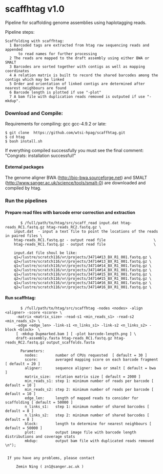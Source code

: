 # scaffhtag v1.0
Pipeline for scaffolding genome assemblies using haplotagging reads.

Pipeline steps:
        
    Scaffolding with scaffhtag:
      1 Barcoded tags are extracted from htag raw sequencing reads and appended 
          to read names for further processing
      2 The reads are mapped to the draft assembly using either BWA or SMALT
      3 Barcodes are sorted together with contigs as well as mapping coordinates
      4 A relation matrix is built to record the shared barcodes among the contigs which may be linked
      5 Order and orientation of linked contigs are determined after nearest neighbours are found 
      6 Barcode length is plotted if use "-plot"
      7 A bam file with duplication reads removed is outputed if use "-mkdup".     
 
### Download and Compile:
Requirements for compiling: gcc gcc-4.9.2 or late:


    $ git clone  https://github.com/wtsi-hpag/scaffhtag.git 
    $ cd htag
    $ bash install.sh
		
If everything compiled successfully you must see the final comment: 
		"Congrats: installation successful!"		


#### External packages
The genome aligner BWA (http://bio-bwa.sourceforge.net) and SMALT (http://www.sanger.ac.uk/science/tools/smalt-0) are downloaded and compiled by htag.

### Run the pipelines

#### Prepare read files with barcode error correction and extraction
           $ /full/path/to/htag/src/scaff_read input.dat htag-reads_RC1.fastq.gz htag-reads_RC2.fastq.gz \
		input.dat  - input a text file to point the locations of the reads in paired files \
		htag-reads_RC1.fastq.gz - output read file                      \
		htag-reads_RC1.fastq.gz - output read file                      \

		input.dat file shoul be like:
		q1=/lustre/scratch116/vr/projects/34714#13_BX_R1_001.fastq.gz \
		q2=/lustre/scratch116/vr/projects/34714#13_BX_R1_001.fastq.gz \
		q1=/lustre/scratch116/vr/projects/34714#14_BX_R1_001.fastq.gz \
		q2=/lustre/scratch116/vr/projects/34714#14_BX_R1_001.fastq.gz \
		q1=/lustre/scratch116/vr/projects/34714#15_BX_R1_001.fastq.gz \
		q2=/lustre/scratch116/vr/projects/34714#15_BX_R1_001.fastq.gz \
		q1=/lustre/scratch116/vr/projects/34714#16_BX_R1_001.fastq.gz \
		q2=/lustre/scratch116/vr/projects/34714#16_BX_R1_001.fastq.gz \
 
#### Run scaffhtag:
           $ /full/path/to/htag/src/scaffhtag -nodes <nodes> -align <aligner> -score <score> \
	   	 -matrix <matrix_size> -read-s1 <min_reads_s1> -read-s2 <min_reads_s2> \
		 -edge <edge_len> -link-s1 <n_links_s1> -link-s2 <n_links_s2> -block <block>  \
		 [ -mkdup Dupmarked.bam ] [ -plot barcode-length.png ] \
		 draft-assembly.fasta htag-reads_RC1.fastq.gz htag-reads_RC2.fastq.gz output_scaffolds.fasta

	       Parameters:
             nodes:        number of CPUs requested  [ default = 30 ]
             score:        averaged mapping score on each barcode fragment [ default = 20 ]
             aligner:      sequence aligner: bwa or smalt [ default = bwa ]
             matrix_size:  relation matrix size [ default = 2000 ]
             min_reads_s1: step 1: minimum number of reads per barcode [ default = 10 ]
             min_reads_s2: step 2: minimum number of reads per barcode [ default = 10 ]
             edge_len:     length of mapped reads to consider for scaffolding [ default = 50000 ]
             n_links_s1:   step 1: minimum number of shared barcodes [ default = 8 ]
             n_links_s2:   step 2: minimum number of shared barcodes [ default = 8 ]
             block:        length to determine for nearest neighbours [ default = 50000 ]
             plot:         output image file with barcode length distributions and coverage stats 
	         mkdup:        output bam file with duplicated reads removed \n"); 

	    
     If you have any problems, please contact
 
         Zemin Ning ( zn1@sanger.ac.uk )  


